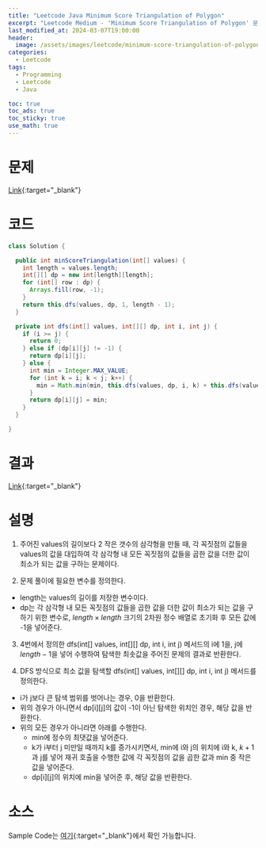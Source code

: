 ```yaml
---
title: "Leetcode Java Minimum Score Triangulation of Polygon"
excerpt: "Leetcode Medium - 'Minimum Score Triangulation of Polygon' 문제 Java 풀이"
last_modified_at: 2024-03-07T19:00:00
header:
  image: /assets/images/leetcode/minimum-score-triangulation-of-polygon.png
categories:
  - Leetcode
tags:
  - Programming
  - Leetcode
  - Java

toc: true
toc_ads: true
toc_sticky: true
use_math: true
---
```

# 문제
[Link](https://leetcode.com/problems/minimum-score-triangulation-of-polygon){:target="_blank"}

# 코드
```java
class Solution {

  public int minScoreTriangulation(int[] values) {
    int length = values.length;
    int[][] dp = new int[length][length];
    for (int[] row : dp) {
      Arrays.fill(row, -1);
    }
    return this.dfs(values, dp, 1, length - 1);
  }

  private int dfs(int[] values, int[][] dp, int i, int j) {
    if (i >= j) {
      return 0;
    } else if (dp[i][j] != -1) {
      return dp[i][j];
    } else {
      int min = Integer.MAX_VALUE;
      for (int k = i; k < j; k++) {
        min = Math.min(min, this.dfs(values, dp, i, k) + this.dfs(values, dp, k + 1, j) + values[i - 1] * values[k] * values[j]);
      }
      return dp[i][j] = min;
    }
  }

}
```

# 결과
[Link](https://leetcode.com/problems/minimum-score-triangulation-of-polygon/submissions/1196611636/){:target="_blank"}

# 설명
1. 주어진 values의 길이보다 2 작은 갯수의 삼각형을 만들 때, 각 꼭짓점의 값들을 values의 값을 대입하여 각 삼각형 내 모든 꼭짓점의 값들을 곱한 값을 더한 값이 최소가 되는 값을 구하는 문제이다.

2. 문제 풀이에 필요한 변수를 정의한다.
- length는 values의 길이를 저장한 변수이다.
- dp는 각 삼각형 내 모든 꼭짓점의 값들을 곱한 값을 더한 값이 최소가 되는 값을 구하기 위한 변수로, $length \times length$ 크기의 2차원 정수 배열로 초기화 후 모든 값에 -1을 넣어준다.

3. 4번에서 정의한 dfs(int[] values, int[][] dp, int i, int j) 메서드의 i에 1을, j에 $length - 1$을 넣어 수행하여 탐색한 최솟값을 주어진 문제의 결과로 반환한다.

4. DFS 방식으로 최소 값을 탐색할 dfs(int[] values, int[][] dp, int i, int j) 메서드를 정의한다.
- i가 j보다 큰 탐색 범위를 벗어나는 경우, 0을 반환한다.
- 위의 경우가 아니면서 dp[i][j]의 값이 -1이 아닌 탐색한 위치인 경우, 해당 값을 반환한다.
- 위의 모든 경우가 아니라면 아래를 수행한다.
  - min에 정수의 최댓값을 넣어준다.
  - k가 i부터 j 미만일 때까지 k를 증가시키면서, min에 i와 j의 위치에 i와 k, $k + 1$과 j를 넣어 재귀 호출을 수행한 값에 각 꼭짓점의 값을 곱한 값과 min 중 작은 값을 넣어준다.
  - dp[i][j]의 위치에 min을 넣어준 후, 해당 값을 반환한다.

# 소스
Sample Code는 [여기](https://github.com/GracefulSoul/leetcode/blob/master/src/main/java/gracefulsoul/problems/MinimumScoreTriangulationOfPolygon.java){:target="_blank"}에서 확인 가능합니다.